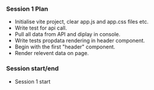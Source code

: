 ### Session 1 Plan
- Initialise vite project, clear app.js and app.css files etc.
- Write test for api call.
- Pull all data from API and diplay in console.
- Write tests propdata rendering in header component.
- Begin with the first "header" component.
- Render relevent data on page.










### Session start/end
- Session 1 start